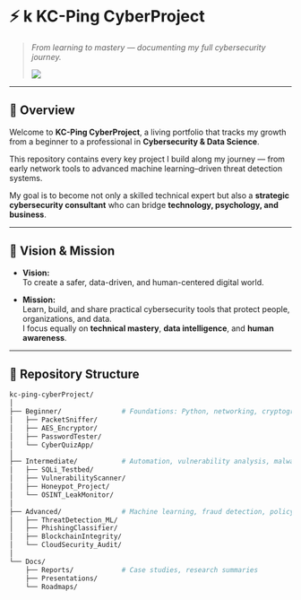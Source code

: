 # ⚡ k KC-Ping CyberProject  
> *From learning to mastery — documenting my full cybersecurity journey.*
>
> <a href="https://www.linkedin.com/in/ken-andrew-mael-tchemako-nganou-89b48123a?lipi=urn%3Ali%3Apage%3Ad_flagship3_profile_view_base_contact_details%3Bt0dCUB1ORT61O%2FGlWI1imA%3D%3D"><img src="https://img.shields.io/badge/-LinkedIn-blue?style=flat-square&logo=Linkedin&logoColor=white&link=YOUR_LINKEDIN_URL" /></a>

---

## 🧭 Overview

Welcome to **KC-Ping CyberProject**, a living portfolio that tracks my growth from a beginner to a professional in **Cybersecurity & Data Science**.

This repository contains every key project I build along my journey — from early network tools to advanced machine learning–driven threat detection systems.

My goal is to become not only a skilled technical expert but also a **strategic cybersecurity consultant** who can bridge **technology, psychology, and business**.

---

## 🎯 Vision & Mission

- **Vision:**  
  To create a safer, data-driven, and human-centered digital world.

- **Mission:**  
  Learn, build, and share practical cybersecurity tools that protect people, organizations, and data.  
  I focus equally on **technical mastery**, **data intelligence**, and **human awareness**.

---

## 🧩 Repository Structure

```bash
kc-ping-cyberProject/
│
├── Beginner/               # Foundations: Python, networking, cryptography
│   ├── PacketSniffer/
│   ├── AES_Encryptor/
│   ├── PasswordTester/
│   └── CyberQuizApp/
│
├── Intermediate/           # Automation, vulnerability analysis, malware sandbox
│   ├── SQLi_Testbed/
│   ├── VulnerabilityScanner/
│   ├── Honeypot_Project/
│   └── OSINT_LeakMonitor/
│
├── Advanced/               # Machine learning, fraud detection, policy design
│   ├── ThreatDetection_ML/
│   ├── PhishingClassifier/
│   ├── BlockchainIntegrity/
│   └── CloudSecurity_Audit/
│
└── Docs/
    ├── Reports/            # Case studies, research summaries
    ├── Presentations/
    └── Roadmaps/
